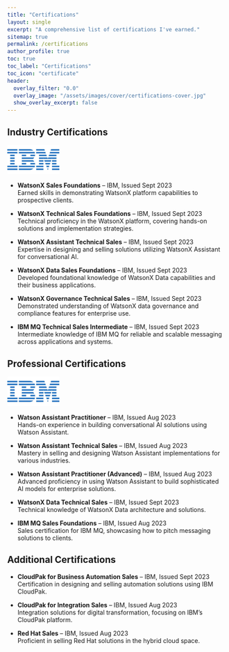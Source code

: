 ```yaml
---
title: "Certifications"
layout: single
excerpt: "A comprehensive list of certifications I've earned."
sitemap: true
permalink: /certifications
author_profile: true
toc: true
toc_label: "Certifications"
toc_icon: "certificate"
header:
  overlay_filter: "0.0"
  overlay_image: "/assets/images/cover/certifications-cover.jpg"
  show_overlay_excerpt: false
---
```


## Industry Certifications

<p><a href="https://www.ibm.com" title="Redirect to IBM Certifications">  
<img src="../assets/images/certificationslogo/ibm-logo.jpg" width="120" alt="IBM Certifications" /></a></p>

- **WatsonX Sales Foundations** – IBM, Issued Sept 2023  
  Earned skills in demonstrating WatsonX platform capabilities to prospective clients.

- **WatsonX Technical Sales Foundations** – IBM, Issued Sept 2023  
  Technical proficiency in the WatsonX platform, covering hands-on solutions and implementation strategies.

- **WatsonX Assistant Technical Sales** – IBM, Issued Sept 2023  
  Expertise in designing and selling solutions utilizing WatsonX Assistant for conversational AI.

- **WatsonX Data Sales Foundations** – IBM, Issued Sept 2023  
  Developed foundational knowledge of WatsonX Data capabilities and their business applications.

- **WatsonX Governance Technical Sales** – IBM, Issued Sept 2023  
  Demonstrated understanding of WatsonX data governance and compliance features for enterprise use.

- **IBM MQ Technical Sales Intermediate** – IBM, Issued Sept 2023  
  Intermediate knowledge of IBM MQ for reliable and scalable messaging across applications and systems.

## Professional Certifications

<p><a href="https://www.ibm.com" title="Redirect to IBM Certifications">  
<img src="../assets/images/certificationslogo/ibm-logo.jpg" width="120" alt="IBM Certifications" /></a></p>

- **Watson Assistant Practitioner** – IBM, Issued Aug 2023  
  Hands-on experience in building conversational AI solutions using Watson Assistant.

- **Watson Assistant Technical Sales** – IBM, Issued Aug 2023  
  Mastery in selling and designing Watson Assistant implementations for various industries.

- **Watson Assistant Practitioner (Advanced)** – IBM, Issued Aug 2023  
  Advanced proficiency in using Watson Assistant to build sophisticated AI models for enterprise solutions.

- **WatsonX Data Technical Sales** – IBM, Issued Sept 2023  
  Technical knowledge of WatsonX Data architecture and solutions.

- **IBM MQ Sales Foundations** – IBM, Issued Aug 2023  
  Sales certification for IBM MQ, showcasing how to pitch messaging solutions to clients.

## Additional Certifications

- **CloudPak for Business Automation Sales** – IBM, Issued Sept 2023  
  Certification in designing and selling automation solutions using IBM CloudPak.
  
- **CloudPak for Integration Sales** – IBM, Issued Aug 2023  
  Integration solutions for digital transformation, focusing on IBM’s CloudPak platform.

- **Red Hat Sales** – IBM, Issued Aug 2023  
  Proficient in selling Red Hat solutions in the hybrid cloud space.

<script async defer src="https://buttons.github.io/buttons.js"></script>
